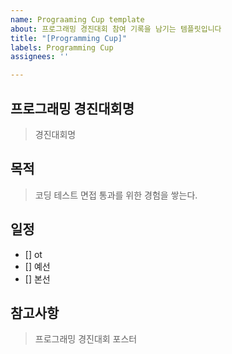 ```yaml
---
name: Prograaming Cup template
about: 프로그래밍 경진대회 참여 기록을 남기는 템플릿입니다
title: "[Programming Cup]"
labels: Programming Cup
assignees: ''

---
```


## 프로그래밍 경진대회명
>경진대회명
## 목적
> 코딩 테스트 면접 통과를 위한 경험을 쌓는다.
## 일정
- [] ot
- [] 예선
- [] 본선
## 참고사항
> 프로그래밍 경진대회 포스터
